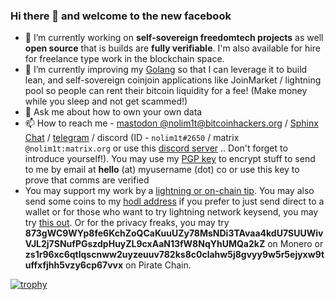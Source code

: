 ### Hi there 👋 and welcome to the new facebook

- 🔭 I’m currently working on **self-sovereign freedomtech projects** as well **open source** that is builds are **fully verifiable**. I'm also available for hire for freelance type work in the blockchain space.
- 🌱 I’m currently improving my [Golang](https://gitlab.com/nolim1t/golang-httpd-test) so that I can leverage it to build lean, and self-sovereign coinjoin applications like JoinMarket / lightning pool so people can rent their bitcoin liquidity for a fee! (Make money while you sleep and not get scammed!)
- 💬 Ask me about how to own your own data
- 📫 How to reach me - [mastodon @nolim1t@bitcoinhackers.org](https://bitcoinhackers.org/@nolim1t) / [Sphinx Chat](sphinx.chat://?action=tribe&uuid=YFob7x9I7N5sRGYvlUuKx4WLzIF3x_hCARenwi4-DUCgKF7ASn_vREZFSHHJWQPUrjdE2dNj-wDc7Qw_LZCpQ2j0ogB9&host=tribes.sphinx.chat) / [telegram](https://t.me/nolim1tcoblog) / discord (ID - `nolim1t#2650` / matrix `@nolim1t:matrix.org` or use this [discord server](https://discord.gg/5E7MBGK) .. Don't forget to introduce yourself!). You may use my [PGP key](https://nolim1t.co/key/pgpkey.asc.txt) to encrypt stuff to send to me by email at **hello** (at) myusername (dot) co or use this key to prove that comms are verified
- You may support my work by a [lightning or on-chain tip](https://nolim1t.co/tips/). You may also send some coins to my [hodl address](https://blockchair.com/bitcoin/address/bc1qfu03xlgmezynuw2dwsvl6wagaw8ata9s9s3elfst2f36dtj23shql2vdsy) if you prefer to just send direct to a wallet or for those who want to try lightning network keysend, you may try [this out](https://1ml.com/node/02e64be984a252d82d71a84f0f2bb8be375207a0862e827dacb290977eca84078f). Or for the privacy freaks, you may try **873gWC9WYp8fe6KchZoQCaKuuUZy78MsNDi3TAvaa4kdU7SUUWivVJL2j7SNufPGszdpHuyZL9cxAaN13fW8NqYhUMQa2kZ** on Monero or **zs1r96xc6qtlqscnww2uyzeuuv782ks8c0clahw5j8gvyy9w5r5ejyxw9tuffxfjhh5vzy6cp67vvx** on Pirate Chain.


[![trophy](https://github-profile-trophy.vercel.app/?username=nolim1t&theme=onedark)](https://github.com/ryo-ma/github-profile-trophy)

<!--
**nolim1t/nolim1t** is a ✨ _special_ ✨ repository because its `README.md` (this file) appears on your GitHub profile.

Here are some ideas to get you started:

- 🔭 I’m currently working on ...
- 🌱 I’m currently learning ...
- 👯 I’m looking to collaborate on ...
- 🤔 I’m looking for help with ...
- 💬 Ask me about ...
- 📫 How to reach me: ...
- 😄 Pronouns: ...
- ⚡ Fun fact: ...
-->

